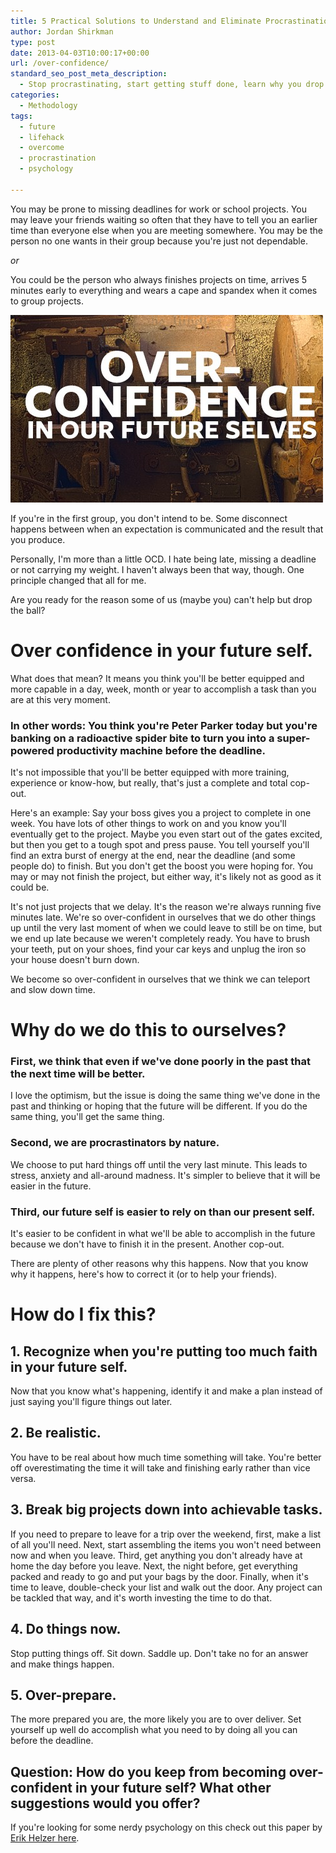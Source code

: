 ```yaml
---
title: 5 Practical Solutions to Understand and Eliminate Procrastination
author: Jordan Shirkman
type: post
date: 2013-04-03T10:00:17+00:00
url: /over-confidence/
standard_seo_post_meta_description:
  - Stop procrastinating, start getting stuff done, learn why you drop the ball.
categories:
  - Methodology
tags:
  - future
  - lifehack
  - overcome
  - procrastination
  - psychology

---
```

You may be prone to missing deadlines for work or school projects. You may leave your friends waiting so often that they have to tell you an earlier time than everyone else when you are meeting somewhere. You may be the person no one wants in their group because you're just not dependable.

_or_

You could be the person who always finishes projects on time, arrives 5 minutes early to everything and wears a cape and spandex when it comes to group projects.

![Image](/static/images/over-confident-machine.jpeg) 

If you're in the first group, you don't intend to be. Some disconnect happens between when an expectation is communicated and the result that you produce.

Personally, I'm more than a little OCD. I hate being late, missing a deadline or not carrying my weight. I haven't always been that way, though. One principle changed that all for me.

Are you ready for the reason some of us (maybe you) can't help but drop the ball?<!--more-->

# Over confidence in your future self.

What does that mean? It means you think you'll be better equipped and more capable in a day, week, month or year to accomplish a task than you are at this very moment.

### In other words: You think you're Peter Parker today but you're banking on a radioactive spider bite to turn you into a super-powered productivity machine before the deadline.

It's not impossible that you'll be better equipped with more training, experience or know-how, but really, that's just a complete and total cop-out.

Here's an example: Say your boss gives you a project to complete in one week. You have lots of other things to work on and you know you'll eventually get to the project. Maybe you even start out of the gates excited, but then you get to a tough spot and press pause. You tell yourself you'll find an extra burst of energy at the end, near the deadline (and some people do) to finish. But you don't get the boost you were hoping for. You may or may not finish the project, but either way, it's likely not as good as it could be.

It's not just projects that we delay. It's the reason we're always running five minutes late. We're so over-confident in ourselves that we do other things up until the very last moment of when we could leave to still be on time, but we end up late because we weren't completely ready. You have to brush your teeth, put on your shoes, find your car keys and unplug the iron so your house doesn't burn down.

We become so over-confident in ourselves that we think we can teleport and slow down time.

# Why do we do this to ourselves?

### First, we think that even if we've done poorly in the past that the next time will be better.

I love the optimism, but the issue is doing the same thing we've done in the past and thinking or hoping that the future will be different. If you do the same thing, you'll get the same thing.

### Second, we are procrastinators by nature.

We choose to put hard things off until the very last minute. This leads to stress, anxiety and all-around madness. It's simpler to believe that it will be easier in the future.

### Third, our future self is easier to rely on than our present self.

It's easier to be confident in what we'll be able to accomplish in the future because we don't have to finish it in the present. Another cop-out.

There are plenty of other reasons why this happens. Now that you know why it happens, here's how to correct it (or to help your friends).

# How do I fix this?

## 1. Recognize when you're putting too much faith in your future self.

Now that you know what's happening, identify it and make a plan instead of just saying you'll figure things out later.

## 2. Be realistic.

You have to be real about how much time something will take. You're better off overestimating the time it will take and finishing early rather than vice versa.

## 3. Break big projects down into achievable tasks.

If you need to prepare to leave for a trip over the weekend, first, make a list of all you'll need. Next, start assembling the items you won't need between now and when you leave. Third, get anything you don't already have at home the day before you leave. Next, the night before, get everything packed and ready to go and put your bags by the door. Finally, when it's time to leave, double-check your list and walk out the door. Any project can be tackled that way, and it's worth investing the time to do that.

## 4. Do things now.

Stop putting things off. Sit down. Saddle up. Don't take no for an answer and make things happen.

## 5. Over-prepare.

The more prepared you are, the more likely you are to over deliver. Set yourself up well do accomplish what you need to by doing all you can before the deadline.

## Question: How do you keep from becoming over-confident in your future self? What other suggestions would you offer?

If you're looking for some nerdy psychology on this check out this paper by [Erik Helzer here](http://erikhelzer.squarespace.com/storage/Helzer%20%20Gilovich%20pspb%202.2012.pdf).

&nbsp;
